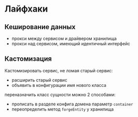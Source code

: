 Лайфхаки
========

## Кеширование данных

* прокси между сервисом и драйвером хранилища
* прокси над сервисом, имеющий идентичный интерфейс

## Кастомизация

Кастомизировать сервис, не ломая старый сервис:

* расширить старый сервис
* объявить в конфигурации имя нового класса

переназначить класс сущности можно 2 способами: 

* прописать в разделе конфига домена параметр `container`
* переопределить метод `forgeEntity` у хранилища
